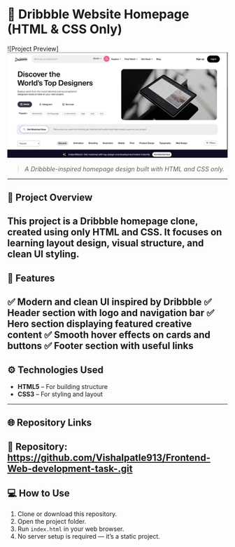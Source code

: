 # 🎨 Dribbble Website Homepage (HTML & CSS Only)
![Project Preview]![alt text](<Screenshot 2025-10-29 201326.png>)
> *A Dribbble-inspired homepage design built with HTML and CSS only.*
---
## 📝 Project Overview
This project is a **Dribbble homepage clone**, created using only **HTML** and **CSS**.
It focuses on learning layout design, visual structure, and clean UI styling.
---
## 🌟 Features
✅ Modern and clean UI inspired by Dribbble
✅ Header section with logo and navigation bar
✅ Hero section displaying featured creative content
✅ Smooth hover effects on cards and buttons
✅ Footer section with useful links
---
## ⚙️ Technologies Used
- **HTML5** – For building structure
- **CSS3** – For styling and layout
---
## 🌐 Repository Links
📁 **Repository:** https://github.com/Vishalpatle913/Frontend-Web-development-task-.git
---
## 💻 How to Use
1. Clone or download this repository.
2. Open the project folder.
3. Run `index.html` in your web browser.
4. No server setup is required — it’s a static project.
